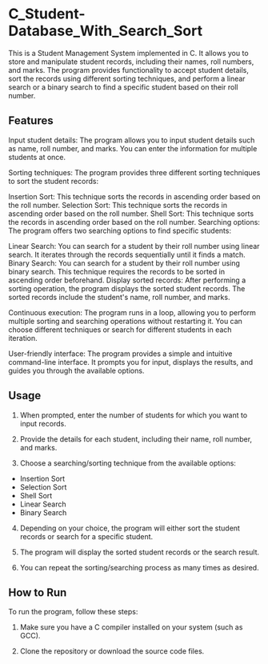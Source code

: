 # C_Student-Database_With_Search_Sort

This is a Student Management System implemented in C. It allows you to store and manipulate student records, including their names, roll numbers, and marks. The program provides functionality to accept student details, sort the records using different sorting techniques, and perform a linear search or a binary search to find a specific student based on their roll number.

## Features

Input student details: The program allows you to input student details such as name, roll number, and marks. You can enter the information for multiple students at once.

Sorting techniques: The program provides three different sorting techniques to sort the student records:

Insertion Sort: This technique sorts the records in ascending order based on the roll number.
Selection Sort: This technique sorts the records in ascending order based on the roll number.
Shell Sort: This technique sorts the records in ascending order based on the roll number.
Searching options: The program offers two searching options to find specific students:

Linear Search: You can search for a student by their roll number using linear search. It iterates through the records sequentially until it finds a match.
Binary Search: You can search for a student by their roll number using binary search. This technique requires the records to be sorted in ascending order beforehand.
Display sorted records: After performing a sorting operation, the program displays the sorted student records. The sorted records include the student's name, roll number, and marks.

Continuous execution: The program runs in a loop, allowing you to perform multiple sorting and searching operations without restarting it. You can choose different techniques or search for different students in each iteration.

User-friendly interface: The program provides a simple and intuitive command-line interface. It prompts you for input, displays the results, and guides you through the available options.

## Usage

1. When prompted, enter the number of students for which you want to input records.

2. Provide the details for each student, including their name, roll number, and marks.

3. Choose a searching/sorting technique from the available options:

- Insertion Sort
- Selection Sort
- Shell Sort
- Linear Search
- Binary Search

4. Depending on your choice, the program will either sort the student records or search for a specific student.

5. The program will display the sorted student records or the search result.

6. You can repeat the sorting/searching process as many times as desired.

## How to Run

To run the program, follow these steps:

1. Make sure you have a C compiler installed on your system (such as GCC).

2. Clone the repository or download the source code files.
